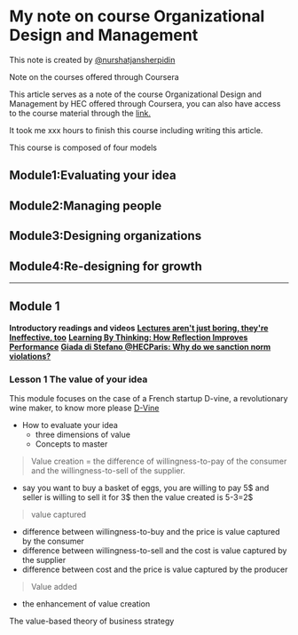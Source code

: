 # My note on course Organizational Design and Management
This note is created by [@nurshatjansherpidin](https://github.com/Nurshatjansherpidin)

Note on the courses offered through Coursera

This article serves as a note of the course Organizational Design and Management by HEC offered through Coursera, you can also have access to the course material through the [link.](https://www.coursera.org/learn/organizational-design-management?)

It took me xxx hours to finish this course including writing this article.

This course is composed of four models

## **Module1:Evaluating your idea**
## **Module2:Managing people**
## **Module3:Designing organizations** 
## **Module4:Re-designing for growth**
---
## Module 1 
**Introductory readings and videos**
[**Lectures aren't just boring, they're Ineffective, too**](https://www.sciencemag.org/news/2014/05/lectures-arent-just-boring-theyre-ineffective-too-study-finds) 
[**Learning By Thinking: How Reflection Improves Performance**](https://hbswk.hbs.edu/item/learning-by-thinking-how-reflection-improves-performance)
[**Giada di Stefano @HECParis: Why do we sanction norm violations?**](https://youtu.be/aBe_dMtICJs)

### Lesson 1 The value of your idea
This module focuses on the case of a French startup D-vine, a revolutionary wine maker, to know more please [D-Vine](https://www.10-vins.com/en/the-d-vine)
- How to evaluate your idea
	- three dimensions of value
	- Concepts to master
> Value creation = the difference of willingness-to-pay of the consumer and the willingness-to-sell of the supplier.
- say you want to buy a basket of eggs, you are willing to pay 5$ and seller is willing to sell it for 3$ then the value created is 5-3=2$
> value captured 
- difference between willingness-to-buy and the price is value captured by the consumer 
- difference between willingness-to-sell and the cost is value captured by the supplier 
- difference between cost and the price is value captured by the producer 
> Value added
- the enhancement of value creation

The value-based theory of business strategy
